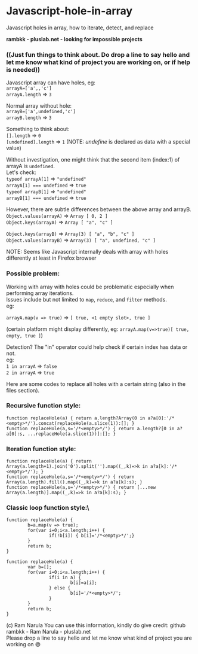 # Javascript-hole-in-array
Javascript holes in array, how to iterate, detect, and replace

**rambkk - pluslab.net - looking for impossible projects**
### ((Just fun things to think about. Do drop a line to say hello and let me know what kind of project you are working on, or if help is needed))

Javascript array can have holes, eg:\
`arrayA=['a',,'c']`\
`arrayA.length` => `3`

Normal array without hole:\
`arrayB=['a',undefined,'c']`\
`arrayB.length` => `3`

Something to think about:\
`[].length` => `0`\
`[undefined].length` => `1`
(NOTE: *undefine* is declared as data with a special value)

Without investigation, one might think that the second item (index:1) of arrayA is `undefined`.\
Let's check:\
`typeof arrayA[1]` => `"undefined"`\
`arrayA[1] === undefined` => `true`\
`typeof arrayB[1]` => `"undefined"`\
`arrayB[1] === undefined` => `true`

However, there are subtle differences between the above array and arrayB.\
`Object.values(arrayA)` => `Array [ 0, 2 ]`\
`Object.keys(arrayA)` => `Array [ "a", "c" ]`

`Object.keys(arrayB)` => `Array(3) [ "a", "b", "c" ]`\
`Object.values(arrayB)` => `Array(3) [ "a", undefined, "c" ]`

NOTE: Seems like Javascript internally deals with array with holes differently at least in Firefox browser

### Possible problem:
Working with array with holes could be problematic especially when performing array iterations.\
Issues include but not limited to `map`, `reduce`, and `filter` methods.\
eg:

`arrayA.map(v => true)` => `[ true, <1 empty slot>, true ]`

(certain platform might display differently, eg: `arrayA.map(v=>true)[ true, empty, true ]`)

Detection? The "in" operator could help check if certain index has data or not.\
eg:\
`1 in arrayA` => `false`\
`2 in arrayA` => `true`

Here are some codes to replace all holes with a certain string (also in the files section).

### Recursive function style:
`function replaceHole(a) { return a.length?Array(0 in a?a[0]:'/*<empty>*/').concat(replaceHole(a.slice(1)):[]; }`\
`function replaceHole(a,s='/*<empty>*/') { return a.length?[0 in a?a[0]:s, ...replaceHole(a.slice(1))]:[]; }`

### Iteration function style:
`function replaceHole(a) { return Array(a.length+1).join('0').split('').map((_,k)=>k in a?a[k]:'/*<empty>*/'); }`\
`function replaceHole(a,s='/*<empty>*/') { return Array(a.length).fill().map((_,k)=>k in a?a[k]:s); }`\
`function replaceHole(a,s='/*<empty>*/') { return [...new Array(a.length)].map((_,k)=>k in a?a[k]:s); }`

### Classic loop function style:\
```
function replaceHole(a) {
        b=a.map(v => true);
        for(var i=0;i<a.length;i++) {
                if(!b[i]) { b[i]='/*<empty>*/';}
        }
        return b;
}
```
```
function replaceHole(a) {
        var b=[];
        for(var i=0;i<a.length;i++) {
                if(i in a) {
                        b[i]=a[i];
                } else {
                        b[i]='/*<empty>*/';
                }
        }
        return b;
}
```



(c) Ram Narula You can use this information, kindly do give credit: github rambkk - Ram Narula - pluslab.net  
Please drop a line to say hello and let me know what kind of project you are working on 😄
